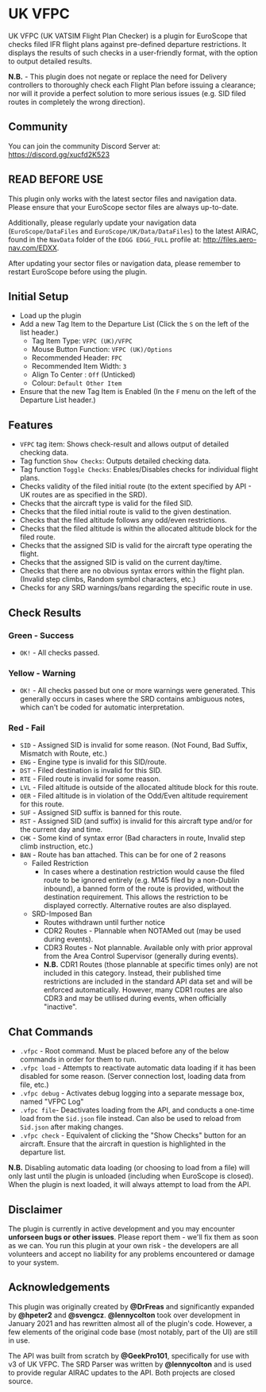 # UK VFPC

UK VFPC (UK VATSIM Flight Plan Checker) is a plugin for EuroScope that checks filed IFR flight plans against pre-defined departure restrictions. It displays the results of such checks in a user-friendly format, with the option to output detailed results.

**N.B.** - This plugin does not negate or replace the need for Delivery controllers to thoroughly check each Flight Plan before issuing a clearance; nor will it provide a perfect solution to more serious issues (e.g. SID filed routes in completely the wrong direction).

## Community
You can join the community Discord Server at: https://discord.gg/xucfd2K523

## READ BEFORE USE
This plugin only works with the latest sector files and navigation data. Please ensure that your EuroScope sector files are always up-to-date.

Additionally, please regularly update your navigation data (`EuroScope/DataFiles` and `EuroScope/UK/Data/DataFiles`) to the latest AIRAC, found in the `NavData` folder of the `EDGG EDGG_FULL` profile at: http://files.aero-nav.com/EDXX.

After updating your sector files or navigation data, please remember to restart EuroScope before using the plugin.

## Initial Setup
- Load up the plugin
- Add a new Tag Item to the Departure List (Click the `S` on the left of the list header.)
    - Tag Item Type: `VFPC (UK)/VFPC`
    - Mouse Button Function: `VFPC (UK)/Options`
    - Recommended Header: `FPC`
    - Recommended Item Width: `3`
    - Align To Center : `Off` (Unticked)
    - Colour: `Default Other Item`
- Ensure that the new Tag Item is Enabled (In the `F` menu on the left of the Departure List header.)

## Features
- `VFPC` tag item: Shows check-result and allows output of detailed checking data.
- Tag function `Show Checks`: Outputs detailed checking data.
- Tag function `Toggle Checks`: Enables/Disables checks for individual flight plans.
- Checks validity of the filed initial route (to the extent specified by API - UK routes are as specified in the SRD).
- Checks that the aircraft type is valid for the filed SID.
- Checks that the filed initial route is valid to the given destination.
- Checks that the filed altitude follows any odd/even restrictions.
- Checks that the filed altitude is within the allocated altitude block for the filed route.
- Checks that the assigned SID is valid for the aircraft type operating the flight.
- Checks that the assigned SID is valid on the current day/time.
- Checks that there are no obvious syntax errors within the flight plan. (Invalid step climbs, Random symbol characters, etc.)
- Checks for any SRD warnings/bans regarding the specific route in use.

## Check Results

### Green - Success
- `OK!` - All checks passed.

### Yellow - Warning
- `OK!` - All checks passed but one or more warnings were generated. This generally occurs in cases where the SRD contains ambiguous notes, which can't be coded for automatic interpretation.

### Red - Fail
- `SID` - Assigned SID is invalid for some reason. (Not Found, Bad Suffix, Mismatch with Route, etc.)
- `ENG` - Engine type is invalid for this SID/route.
- `DST` - Filed destination is invalid for this SID.
- `RTE` - Filed route is invalid for some reason.
- `LVL` - Filed altitude is outside of the allocated altitude block for this route.
- `OER` - Filed altitude is in violation of the Odd/Even altitude requirement for this route.
- `SUF` - Assigned SID suffix is banned for this route.
- `RST` - Assigned SID (and suffix) is invalid for this aircraft type and/or for the current day and time.
- `CHK` - Some kind of syntax error (Bad characters in route, Invalid step climb instruction, etc.)
- `BAN` - Route has ban attached. This can be for one of 2 reasons
    - Failed Restriction
        - In cases where a destination restriction would cause the filed route to be ignored entirely (e.g. M145 filed by a non-Dublin inbound), a banned form of the route is provided, without the destination requirement. This allows the restriction to be displayed correctly. Alternative routes are also displayed.
    - SRD-Imposed Ban
        - Routes withdrawn until further notice
        - CDR2 Routes - Plannable when NOTAMed out (may be used during events).
        - CDR3 Routes - Not plannable. Available only with prior approval from the Area Control Supervisor (generally during events).
        - **N.B.** CDR1 Routes (those plannable at specific times only) are not included in this category. Instead, their published time restrictions are included in the standard API data set and will be enforced automatically. However, many CDR1 routes are also CDR3 and may be utilised during events, when officially "inactive".

## Chat Commands
- `.vfpc` - Root command. Must be placed before any of the below commands in order for them to run.
- `.vfpc load` - Attempts to reactivate automatic data loading if it has been disabled for some reason. (Server connection lost, loading data from file, etc.)
- `.vfpc debug` - Activates debug logging into a separate message box, named "VFPC Log"
- `.vfpc file`- Deactivates loading from the API, and conducts a one-time load from the `Sid.json` file instead. Can also be used to reload from `Sid.json` after making changes.
- `.vfpc check` - Equivalent of clicking the "Show Checks" button for an aircraft. Ensure that the aircraft in question is highlighted in the departure list.

**N.B.** Disabling automatic data loading (or choosing to load from a file) will only last until the plugin is unloaded (including when EuroScope is closed). When the plugin is next loaded, it will always attempt to load from the API.

## Disclaimer
The plugin is currently in active development and you may encounter **unforseen bugs or other issues**. Please report them - we'll fix them as soon as we can. You run this plugin at your own risk - the developers are all volunteers and accept no liability for any problems encountered or damage to your system.

## Acknowledgements
This plugin was originally created by **@DrFreas** and significantly expanded by **@hpeter2** and **@svengcz**. **@lennycolton** took over development in January 2021 and has rewritten almost all of the plugin's code. However, a few elements of the original code base (most notably, part of the UI) are still in use.

The API was built from scratch by **@GeekPro101**, specifically for use with v3 of UK VFPC. The SRD Parser was written by **@lennycolton** and is used to provide regular AIRAC updates to the API. Both projects are closed source.
